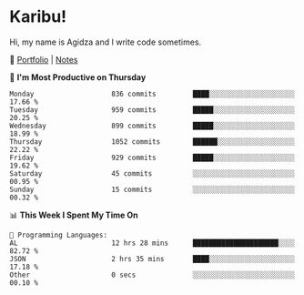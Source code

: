 # Karibu!
Hi, my name is Agidza and I write code sometimes.

🫧 [Portfolio](https://lynnagidza.github.io/) | [Notes](https://medium.com/me/stories/public)

<!--START_SECTION:waka-->
📅 **I'm Most Productive on Thursday** 

```text
Monday                   836 commits         ████░░░░░░░░░░░░░░░░░░░░░   17.66 % 
Tuesday                  959 commits         █████░░░░░░░░░░░░░░░░░░░░   20.25 % 
Wednesday                899 commits         █████░░░░░░░░░░░░░░░░░░░░   18.99 % 
Thursday                 1052 commits        ██████░░░░░░░░░░░░░░░░░░░   22.22 % 
Friday                   929 commits         █████░░░░░░░░░░░░░░░░░░░░   19.62 % 
Saturday                 45 commits          ░░░░░░░░░░░░░░░░░░░░░░░░░   00.95 % 
Sunday                   15 commits          ░░░░░░░░░░░░░░░░░░░░░░░░░   00.32 % 
```


📊 **This Week I Spent My Time On** 

```text
💬 Programming Languages: 
AL                       12 hrs 28 mins      █████████████████████░░░░   82.72 % 
JSON                     2 hrs 35 mins       ████░░░░░░░░░░░░░░░░░░░░░   17.18 % 
Other                    0 secs              ░░░░░░░░░░░░░░░░░░░░░░░░░   00.10 % 
```


<!--END_SECTION:waka-->
<!--#### 💟 **Digital Swag**
[![@agidza's Holopin board](https://holopin.me/agidza)](https://holopin.io/@agidza)
